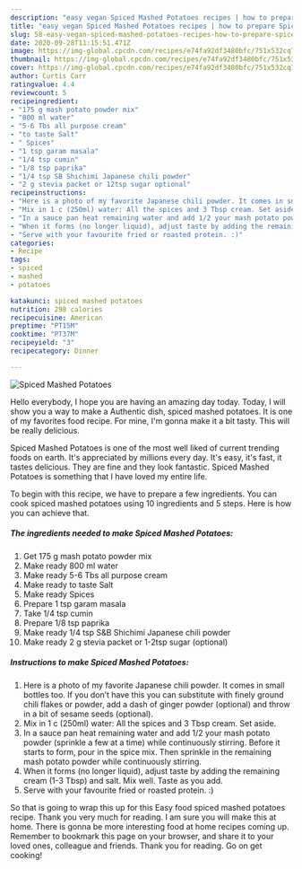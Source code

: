 ```yaml
---
description: "easy vegan Spiced Mashed Potatoes recipes | how to prepare Spiced Mashed Potatoes"
title: "easy vegan Spiced Mashed Potatoes recipes | how to prepare Spiced Mashed Potatoes"
slug: 58-easy-vegan-spiced-mashed-potatoes-recipes-how-to-prepare-spiced-mashed-potatoes
date: 2020-09-28T11:15:51.471Z
image: https://img-global.cpcdn.com/recipes/e74fa92df3480bfc/751x532cq70/spiced-mashed-potatoes-recipe-main-photo.jpg
thumbnail: https://img-global.cpcdn.com/recipes/e74fa92df3480bfc/751x532cq70/spiced-mashed-potatoes-recipe-main-photo.jpg
cover: https://img-global.cpcdn.com/recipes/e74fa92df3480bfc/751x532cq70/spiced-mashed-potatoes-recipe-main-photo.jpg
author: Curtis Carr
ratingvalue: 4.4
reviewcount: 5
recipeingredient:
- "175 g mash potato powder mix"
- "800 ml water"
- "5-6 Tbs all purpose cream"
- "to taste Salt"
- " Spices"
- "1 tsp garam masala"
- "1/4 tsp cumin"
- "1/8 tsp paprika"
- "1/4 tsp SB Shichimi Japanese chili powder"
- "2 g stevia packet or 12tsp sugar optional"
recipeinstructions:
- "Here is a photo of my favorite Japanese chili powder. It comes in small bottles too. If you don’t have this you can substitute with finely ground chili flakes or powder, add a dash of ginger powder (optional) and throw in a bit of sesame seeds (optional)."
- "Mix in 1 c (250ml) water: All the spices and 3 Tbsp cream. Set aside."
- "In a sauce pan heat remaining water and add 1/2 your mash potato powder (sprinkle a few at a time) while continuously stirring. Before it starts to form, pour in the spice mix. Then sprinkle in the remaining mash potato powder while continuously stirring."
- "When it forms (no longer liquid), adjust taste by adding the remaining cream (1-3 Tbsp) and salt. Mix well. Taste as you add."
- "Serve with your favourite fried or roasted protein. :)"
categories:
- Recipe
tags:
- spiced
- mashed
- potatoes

katakunci: spiced mashed potatoes 
nutrition: 298 calories
recipecuisine: American
preptime: "PT15M"
cooktime: "PT37M"
recipeyield: "3"
recipecategory: Dinner

---
```



![Spiced Mashed Potatoes](https://img-global.cpcdn.com/recipes/e74fa92df3480bfc/751x532cq70/spiced-mashed-potatoes-recipe-main-photo.jpg)

Hello everybody, I hope you are having an amazing day today. Today, I will show you a way to make a Authentic dish, spiced mashed potatoes. It is one of my favorites food recipe. For mine, I'm gonna make it a bit tasty. This will be really delicious.

Spiced Mashed Potatoes is one of the most well liked of current trending foods on earth. It's appreciated by millions every day. It's easy, it's fast, it tastes delicious. They are fine and they look fantastic. Spiced Mashed Potatoes is something that I have loved my entire life.




To begin with this recipe, we have to prepare a few ingredients. You can cook spiced mashed potatoes using 10 ingredients and 5 steps. Here is how you can achieve that.

<!--inarticleads1-->

##### The ingredients needed to make Spiced Mashed Potatoes:

1. Get 175 g mash potato powder mix
1. Make ready 800 ml water
1. Make ready 5-6 Tbs all purpose cream
1. Make ready to taste Salt
1. Make ready  Spices
1. Prepare 1 tsp garam masala
1. Take 1/4 tsp cumin
1. Prepare 1/8 tsp paprika
1. Make ready 1/4 tsp S&amp;B Shichimi Japanese chili powder
1. Make ready 2 g stevia packet or 1-2tsp sugar (optional)




<!--inarticleads2-->

##### Instructions to make Spiced Mashed Potatoes:

1. Here is a photo of my favorite Japanese chili powder. It comes in small bottles too. If you don’t have this you can substitute with finely ground chili flakes or powder, add a dash of ginger powder (optional) and throw in a bit of sesame seeds (optional).
1. Mix in 1 c (250ml) water: All the spices and 3 Tbsp cream. Set aside.
1. In a sauce pan heat remaining water and add 1/2 your mash potato powder (sprinkle a few at a time) while continuously stirring. Before it starts to form, pour in the spice mix. Then sprinkle in the remaining mash potato powder while continuously stirring.
1. When it forms (no longer liquid), adjust taste by adding the remaining cream (1-3 Tbsp) and salt. Mix well. Taste as you add.
1. Serve with your favourite fried or roasted protein. :)




So that is going to wrap this up for this Easy food spiced mashed potatoes recipe. Thank you very much for reading. I am sure you will make this at home. There is gonna be more interesting food at home recipes coming up. Remember to bookmark this page on your browser, and share it to your loved ones, colleague and friends. Thank you for reading. Go on get cooking!
